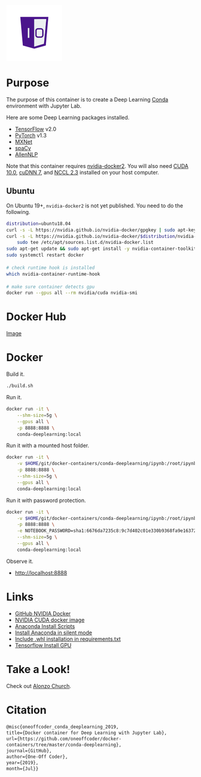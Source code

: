 ![One-Off Coder Logo](../logo.png "One-Off Coder")

# Purpose

The purpose of this container is to create a Deep Learning [Conda](https://anaconda.org/) environment with Jupyter Lab.

Here are some Deep Learning packages installed.

* [TensorFlow](https://www.tensorflow.org/) v2.0
* [PyTorch](https://pytorch.org/) v1.3
* [MXNet](https://mxnet.apache.org/)
* [spaCy](https://spacy.io)
* [AllenNLP](https://allennlp.org)

Note that this container requires [nvidia-docker2](https://github.com/NVIDIA/nvidia-docker). You will also need [CUDA 10.0](https://developer.nvidia.com/cuda-10.0-download-archive), [cuDNN 7](https://developer.nvidia.com/cudnn), and [NCCL 2.3](https://developer.nvidia.com/nccl) installed on your host computer.

## Ubuntu
On Ubuntu 19+, `nvidia-docker2` is not yet published. You need to do the following.

```bash
distribution=ubuntu18.04
curl -s -L https://nvidia.github.io/nvidia-docker/gpgkey | sudo apt-key add -
curl -s -L https://nvidia.github.io/nvidia-docker/$distribution/nvidia-docker.list | \
    sudo tee /etc/apt/sources.list.d/nvidia-docker.list
sudo apt-get update && sudo apt-get install -y nvidia-container-toolkit
sudo systemctl restart docker
 
# check runtime hook is installed
which nvidia-container-runtime-hook
 
# make sure container detects gpu
docker run --gpus all --rm nvidia/cuda nvidia-smi
```

# Docker Hub

[Image](https://hub.docker.com/r/oneoffcoder/conda-deeplearning)

# Docker

Build it.

```bash
./build.sh
```

Run it.

```bash
docker run -it \
    --shm-size=5g \
    --gpus all \
    -p 8888:8888 \
    conda-deeplearning:local
```

Run it with a mounted host folder.

```bash
docker run -it \
    -v $HOME/git/docker-containers/conda-deeplearning/ipynb:/root/ipynb \
    -p 8888:8888 \
    --shm-size=5g \
    --gpus all \
    conda-deeplearning:local
```

Run it with password protection.

```bash
docker run -it \
    -v $HOME/git/docker-containers/conda-deeplearning/ipynb:/root/ipynb \
    -p 8888:8888 \
    -e NOTEBOOK_PASSWORD=sha1:6676da7235c8:9c7d402c01e330b9368fa9e1637233748be11cc5 \
    --shm-size=5g \
    --gpus all \
    conda-deeplearning:local
```

Observe it.

* [http://localhost:8888](http://localhost:8888)

# Links

* [GitHub NVIDIA Docker](https://github.com/NVIDIA/nvidia-docker)
* [NVIDIA CUDA docker image](https://hub.docker.com/r/nvidia/cuda)
* [Anaconda Install Scripts](https://repo.anaconda.com/archive/)
* [Install Anaconda in silent mode](https://docs.anaconda.com/anaconda/install/silent-mode/)
* [Include .whl installation in requirements.txt](https://stackoverflow.com/questions/45018492/include-whl-installation-in-requirements-txt)
* [Tensorflow Install GPU](https://www.tensorflow.org/install/gpu)

# Take a Look!

Check out [Alonzo Church](https://en.wikipedia.org/wiki/Alonzo_Church).

# Citation

```
@misc{oneoffcoder_conda_deeplearning_2019, 
title={Docker container for Deep Learning with Jupyter Lab}, 
url={https://github.com/oneoffcoder/docker-containers/tree/master/conda-deeplearning}, 
journal={GitHub},
author={One-Off Coder}, 
year={2019}, 
month={Jul}}
```
